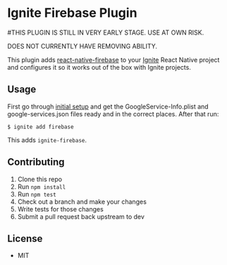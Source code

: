 # Ignite Firebase Plugin

#THIS PLUGIN IS STILL IN VERY EARLY STAGE. USE AT OWN RISK.

DOES NOT CURRENTLY HAVE REMOVING ABILITY.

This plugin adds [react-native-firebase](https://github.com/invertase/react-native-firebase)
to your [Ignite](https://github.com/infinitered/ignite) React Native project and
configures it so it works out of the box with Ignite projects.

## Usage
First go through [initial setup](http://invertase.io/react-native-firebase/#/initial-setup) and get the GoogleService-Info.plist and google-services.json files ready and in the correct places. After that run:


```
$ ignite add firebase
```

This adds `ignite-firebase`.

## Contributing

1. Clone this repo
2. Run `npm install`
3. Run `npm test`
4. Check out a branch and make your changes
5. Write tests for those changes
6. Submit a pull request back upstream to dev

## License

- MIT